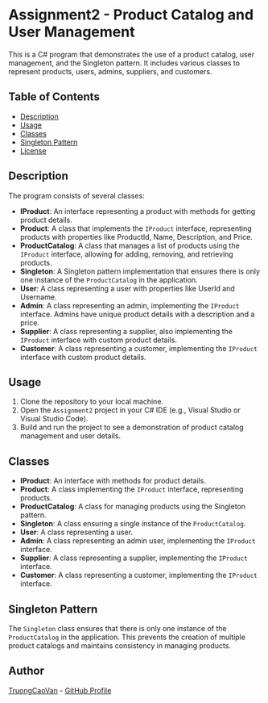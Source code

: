 
# Assignment2 - Product Catalog and User Management

This is a C# program that demonstrates the use of a product catalog, user management, and the Singleton pattern. It includes various classes to represent products, users, admins, suppliers, and customers.

## Table of Contents

- [Description](#description)
- [Usage](#usage)
- [Classes](#classes)
- [Singleton Pattern](#singleton-pattern)
- [License](#license)

## Description

The program consists of several classes:

- **IProduct**: An interface representing a product with methods for getting product details.
- **Product**: A class that implements the `IProduct` interface, representing products with properties like ProductId, Name, Description, and Price.
- **ProductCatalog**: A class that manages a list of products using the `IProduct` interface, allowing for adding, removing, and retrieving products.
- **Singleton**: A Singleton pattern implementation that ensures there is only one instance of the `ProductCatalog` in the application.
- **User**: A class representing a user with properties like UserId and Username.
- **Admin**: A class representing an admin, implementing the `IProduct` interface. Admins have unique product details with a description and a price.
- **Supplier**: A class representing a supplier, also implementing the `IProduct` interface with custom product details.
- **Customer**: A class representing a customer, implementing the `IProduct` interface with custom product details.

## Usage

1. Clone the repository to your local machine.
2. Open the `Assignment2` project in your C# IDE (e.g., Visual Studio or Visual Studio Code).
3. Build and run the project to see a demonstration of product catalog management and user details.

## Classes

- **IProduct**: An interface with methods for product details.
- **Product**: A class implementing the `IProduct` interface, representing products.
- **ProductCatalog**: A class for managing products using the Singleton pattern.
- **Singleton**: A class ensuring a single instance of the `ProductCatalog`.
- **User**: A class representing a user.
- **Admin**: A class representing an admin user, implementing the `IProduct` interface.
- **Supplier**: A class representing a supplier, implementing the `IProduct` interface.
- **Customer**: A class representing a customer, implementing the `IProduct` interface.

## Singleton Pattern

The `Singleton` class ensures that there is only one instance of the `ProductCatalog` in the application. This prevents the creation of multiple product catalogs and maintains consistency in managing products.
## Author
[TruongCaoVan](https://github.com/truong20031456) - [GitHub Profile](https://github.com/truong20031456)





